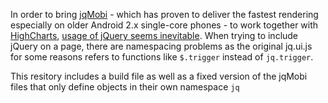 In order to bring [jqMobi](/appMobi/jQ.Mobi) - which has proven to deliver the fastest rendering especially on 
older Android 2.x single-core phones - to work together with [HighCharts](/highslide-software/highcharts.com), [usage of jQuery seems inevitable](http://forums.appmobi.com/viewtopic.php?f=26&t=1933).
When trying to include jQuery on a page, there are namespacing problems as the original jq.ui.js for some reasons
refers to functions like `$.trigger` instead of `jq.trigger`. 

This resitory includes a build file as well as a fixed version of the jqMobi files that only define objects in their own namespace `jq`